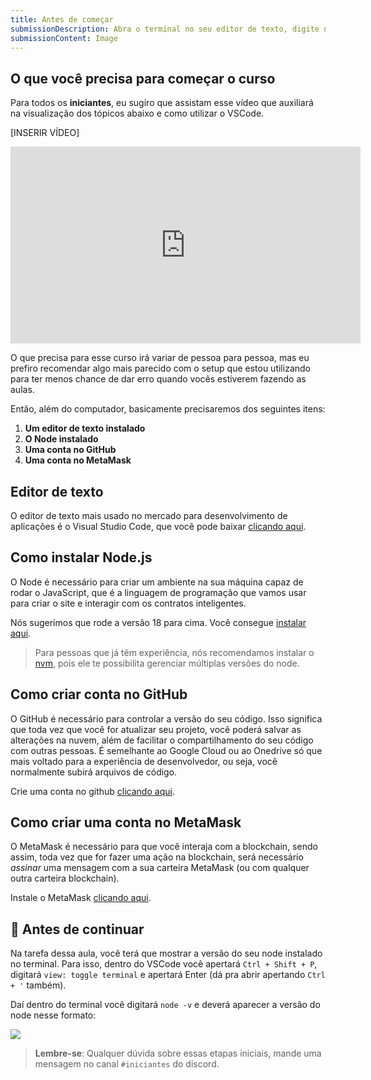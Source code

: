 ```yaml
---
title: Antes de começar
submissionDescription: Abra o terminal no seu editor de texto, digite node -v, dê enter e envie um print do seu terminal mostrando a versão do node
submissionContent: Image
---
```


## O que você precisa para começar o curso

Para todos os **iniciantes**, eu sugiro que assistam esse vídeo que auxiliará na visualização dos tópicos abaixo e como utilizar o VSCode.

[INSERIR VÍDEO]

<iframe width="560" height="315" src="https://www.youtube.com/embed/5fGRQoNI17I?si=JzaRyrl3SlvhFLiy" title="YouTube video player" frameborder="0" allow="accelerometer; autoplay; clipboard-write; encrypted-media; gyroscope; picture-in-picture; web-share" allowfullscreen></iframe>

O que precisa para esse curso irá variar de pessoa para pessoa, mas eu prefiro recomendar algo mais parecido com o setup que estou utilizando para ter menos chance de dar erro quando vocês estiverem fazendo as aulas.

Então, além do computador, basicamente precisaremos dos seguintes itens:
1. **Um editor de texto instalado**
2. **O Node instalado**
3. **Uma conta no GitHub**
4. **Uma conta no MetaMask**

## Editor de texto

O editor de texto mais usado no mercado para desenvolvimento de aplicações é o Visual Studio Code, que você pode baixar [clicando aqui](https://code.visualstudio.com/download).

## Como instalar Node.js

O Node é necessário para criar um ambiente na sua máquina capaz de rodar o JavaScript, que é a linguagem de programação que vamos usar para criar o site e interagir com os contratos inteligentes.

Nós sugerimos que rode a versão 18 para cima. Você consegue [instalar aqui](https://nodejs.org/en).

> Para pessoas que já têm experiência, nós recomendamos instalar o [nvm](https://github.com/coreybutler/nvm-windows), pois ele te possibilita gerenciar múltiplas versões do node.

## Como criar conta no GitHub

O GitHub é necessário para controlar a versão do seu código. Isso significa que toda vez que você for atualizar seu projeto, você poderá salvar as alterações na nuvem, além de facilitar o compartilhamento do seu código com outras pessoas. É semelhante ao Google Cloud ou ao Onedrive só que mais voltado para a experiência de desenvolvedor, ou seja, você normalmente subirá arquivos de código.

Crie uma conta no github [clicando aqui](https://github.com/signup).

## Como criar uma conta no MetaMask

O MetaMask é necessário para que você interaja com a blockchain, sendo assim, toda vez que for fazer uma ação na blockchain, será necessário _assinar_ uma mensagem com a sua carteira MetaMask (ou com qualquer outra carteira blockchain).

Instale o MetaMask [clicando aqui](https://metamask.io/download/).

## 🚨 Antes de continuar

Na tarefa dessa aula, você terá que mostrar a versão do seu node instalado no terminal. Para isso, dentro do VSCode você apertará `Ctrl + Shift + P`, digitará `view: toggle terminal` e apertará Enter (dá pra abrir apertando `Ctrl + '` também).

Daí dentro do terminal você digitará `node -v` e deverá aparecer a versão do node nesse formato:

![](https://raw.githubusercontent.com/menthorlabs/courses/main/images/2023-08-26-15-07-05.png)

> **Lembre-se**: Qualquer dúvida sobre essas etapas iniciais, mande uma mensagem no canal `#iniciantes` do discord.